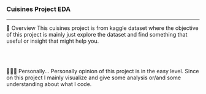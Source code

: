 ### Cuisines Project EDA

---

👀 Overview
This cuisines project is from kaggle dataset where the objective of this project is mainly just explore the dataset and find something that useful or insight that might help you.

<br/><br/>

👩🏻‍💼 Personally...
Personally opinion of this project is in the easy level. Since on this project I mainly visualize and give some analysis or/and some understanding about what I code.
